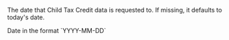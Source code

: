 <p>The date that Child Tax Credit data is requested to. If missing, it defaults to today's date.</p>
Date in the format  `YYYY-MM-DD`